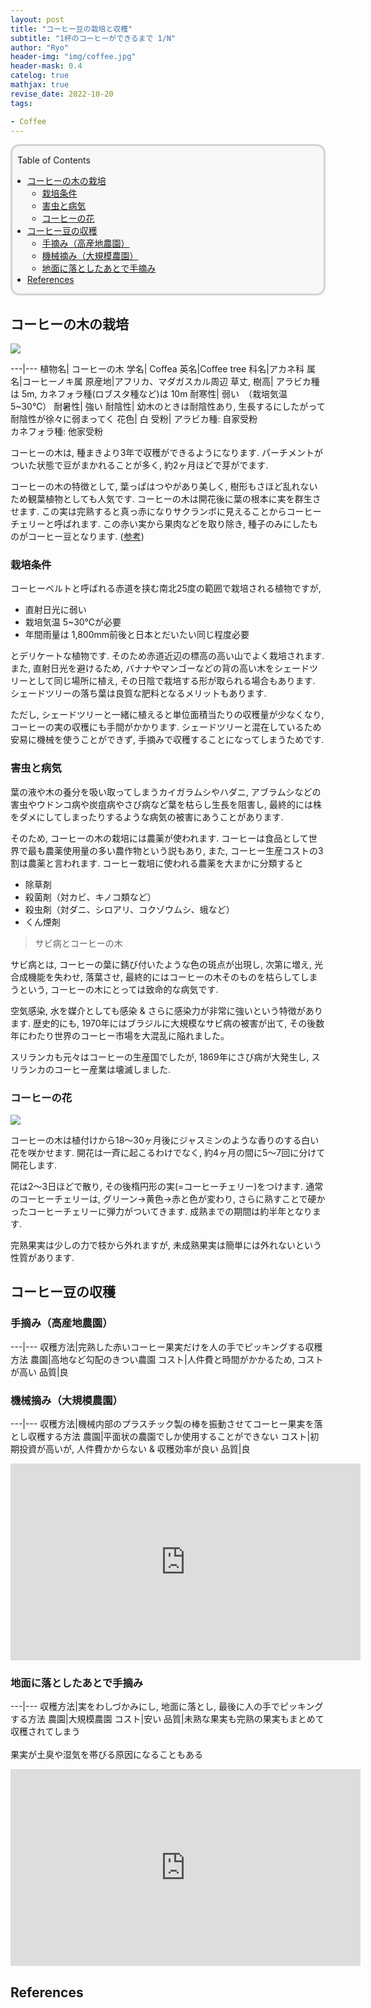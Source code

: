 ```yaml
---
layout: post
title: "コーヒー豆の栽培と収穫"
subtitle: "1杯のコーヒーができるまで 1/N"
author: "Ryo"
header-img: "img/coffee.jpg"
header-mask: 0.4
catelog: true
mathjax: true
revise_date: 2022-10-20
tags:

- Coffee
---
```


<div style='border-radius: 1em; border-style:solid; border-color:#D3D3D3; background-color:#F8F8F8'>
<p class="h4">&nbsp;&nbsp;Table of Contents</p>
<!-- START doctoc generated TOC please keep comment here to allow auto update -->
<!-- DON'T EDIT THIS SECTION, INSTEAD RE-RUN doctoc TO UPDATE -->

- [コーヒーの木の栽培](#%E3%82%B3%E3%83%BC%E3%83%92%E3%83%BC%E3%81%AE%E6%9C%A8%E3%81%AE%E6%A0%BD%E5%9F%B9)
  - [栽培条件](#%E6%A0%BD%E5%9F%B9%E6%9D%A1%E4%BB%B6)
  - [害虫と病気](#%E5%AE%B3%E8%99%AB%E3%81%A8%E7%97%85%E6%B0%97)
  - [コーヒーの花](#%E3%82%B3%E3%83%BC%E3%83%92%E3%83%BC%E3%81%AE%E8%8A%B1)
- [コーヒー豆の収穫](#%E3%82%B3%E3%83%BC%E3%83%92%E3%83%BC%E8%B1%86%E3%81%AE%E5%8F%8E%E7%A9%AB)
  - [手摘み（高産地農園）](#%E6%89%8B%E6%91%98%E3%81%BF%E9%AB%98%E7%94%A3%E5%9C%B0%E8%BE%B2%E5%9C%92)
  - [機械摘み（大規模農園）](#%E6%A9%9F%E6%A2%B0%E6%91%98%E3%81%BF%E5%A4%A7%E8%A6%8F%E6%A8%A1%E8%BE%B2%E5%9C%92)
  - [地面に落としたあとで手摘み](#%E5%9C%B0%E9%9D%A2%E3%81%AB%E8%90%BD%E3%81%A8%E3%81%97%E3%81%9F%E3%81%82%E3%81%A8%E3%81%A7%E6%89%8B%E6%91%98%E3%81%BF)
- [References](#references)

<!-- END doctoc generated TOC please keep comment here to allow auto update -->

</div>


## コーヒーの木の栽培

<img src="https://github.com/ryonakimageserver/omorikaizuka/blob/master/%E3%83%96%E3%83%AD%E3%82%B0%E7%94%A8/Coffee/20221016_coffee_tree.jpg?raw=true">


---|---
植物名| コーヒーの木
学名| Coffea
英名|Coffee tree
科名|アカネ科
属名|コーヒーノキ属
原産地|アフリカ、マダガスカル周辺
草丈, 樹高| アラビカ種は 5m, カネフォラ種(ロブスタ種など)は 10m
耐寒性| 	弱い　（栽培気温 5~30℃）
耐暑性| 	強い
耐陰性| 	幼木のときは耐陰性あり, 生長するにしたがって耐陰性が徐々に弱まってく
花色| 	白
受粉| アラビカ種: 自家受粉 <br> カネフォラ種: 他家受粉


コーヒーの木は, 種まきより3年で収穫ができるようになります.
パーチメントがついた状態で豆がまかれることが多く, 約2ヶ月ほどで芽がでます. 

コーヒーの木の特徴として, 葉っぱはつやがあり美しく, 樹形もさほど乱れないため観葉植物としても人気です.
コーヒーの木は開花後に葉の根本に実を群生させます. この実は完熟すると真っ赤になりサクランボに見えることからコーヒーチェリーと呼ばれます.
この赤い実から果肉などを取り除き, 種子のみにしたものがコーヒー豆となります. ([参考](https://ryonakagami.github.io/2022/10/15/Coffee-science-part3-coffee-chaff/))

### 栽培条件

コーヒーベルトと呼ばれる赤道を挟む南北25度の範囲で栽培される植物ですが, 

- 直射日光に弱い
- 栽培気温 5~30℃が必要 
- 年間雨量は 1,800mm前後と日本とだいたい同じ程度必要

とデリケートな植物です. そのため赤道近辺の標高の高い山でよく栽培されます.
また, 直射日光を避けるため, バナナやマンゴーなどの背の高い木をシェードツリーとして同じ場所に植え, その日陰で栽培する形が取られる場合もあります.
シェードツリーの落ち葉は良質な肥料となるメリットもあります.

ただし, シェードツリーと一緒に植えると単位面積当たりの収穫量が少なくなり, コーヒーの実の収穫にも手間がかかります.
シェードツリーと混在しているため安易に機械を使うことができず, 手摘みで収穫することになってしまうためです.

### 害虫と病気

葉の液や木の養分を吸い取ってしまうカイガラムシやハダニ, アブラムシなどの害虫やウドンコ病や炭疽病やさび病など葉を枯らし生長を阻害し, 
最終的には株をダメにしてしまったりするような病気の被害にあうことがあります.

そのため, コーヒーの木の栽培には農薬が使われます. コーヒーは食品として世界で最も農薬使用量の多い農作物という説もあり,
また, コーヒー生産コストの3割は農薬と言われます. コーヒー栽培に使われる農薬を大まかに分類すると

- 除草剤
- 殺菌剤（対カビ、キノコ類など）
- 殺虫剤（対ダニ、シロアリ、コクゾウムシ、蛾など）
- くん煙剤

> サビ病とコーヒーの木

サビ病とは, コーヒーの葉に錆び付いたような色の斑点が出現し, 次第に増え, 光合成機能を失わせ, 落葉させ, 
最終的にはコーヒーの木そのものを枯らしてしまうという, コーヒーの木にとっては致命的な病気です.

空気感染, 水を媒介としても感染 & さらに感染力が非常に強いという特徴があります. 
歴史的にも, 1970年にはブラジルに大規模なサビ病の被害が出て, その後数年にわたり世界のコーヒー市場を大混乱に陥れました。

スリランカも元々はコーヒーの生産国でしたが, 1869年にさび病が大発生し, スリランカのコーヒー産業は壊滅しました.

### コーヒーの花

<img src="https://github.com/ryonakimageserver/omorikaizuka/blob/master/%E3%83%96%E3%83%AD%E3%82%B0%E7%94%A8/Coffee/20221016_coffee_flower.jpg?raw=true">

コーヒーの木は植付けから18〜30ヶ月後にジャスミンのような香りのする白い花を咲かせます.
開花は一斉に起こるわけでなく, 約4ヶ月の間に5〜7回に分けて開花します.

花は2〜3日ほどで散り, その後楕円形の実(=コーヒーチェリー)をつけます.
通常のコーヒーチェリーは, グリーン→黄色→赤と色が変わり, さらに熟すことで硬かったコーヒーチェリーに弾力がついてきます. 成熟までの期間は約半年となります.

完熟果実は少しの力で枝から外れますが, 未成熟果実は簡単には外れないという性質があります.


## コーヒー豆の収穫
### 手摘み（高産地農園）

---|---
収穫方法|完熟した赤いコーヒー果実だけを人の手でピッキングする収穫方法
農園|高地など勾配のきつい農園
コスト|人件費と時間がかかるため, コストが高い
品質|良


### 機械摘み（大規模農園）

---|---
収穫方法|機械内部のプラスチック製の棒を振動させてコーヒー果実を落とし収穫する方法
農園|平面状の農園でしか使用することができない
コスト|初期投資が高いが, 人件費かからない & 収穫効率が良い
品質|良

<iframe width="560" height="315" src="https://www.youtube.com/embed/ppMPZmOKb0o" title="YouTube video player" frameborder="0" allow="accelerometer; autoplay; clipboard-write; encrypted-media; gyroscope; picture-in-picture; web-share" allowfullscreen></iframe>


### 地面に落としたあとで手摘み

---|---
収穫方法|実をわしづかみにし, 地面に落とし, 最後に人の手でピッキングする方法
農園|大規模農園
コスト|安い
品質|未熟な果実も完熟の果実もまとめて収穫されてしまう<br><br>果実が土臭や湿気を帯びる原因になることもある

<iframe width="560" height="315" src="https://www.youtube.com/embed/UWa7e5Zl7Oo" title="YouTube video player" frameborder="0" allow="accelerometer; autoplay; clipboard-write; encrypted-media; gyroscope; picture-in-picture; web-share" allowfullscreen></iframe>

## References
